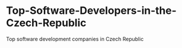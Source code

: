 # Top-Software-Developers-in-the-Czech-Republic
Top software development companies in Czech Republic
